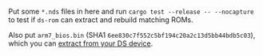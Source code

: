 Put some `*.nds` files in here and run `cargo test --release -- --nocapture` to test if `ds-rom` can extract and rebuild matching ROMs.

Also put `arm7_bios.bin` (SHA1 `6ee830c7f552c5bf194c20a2c13d5bb44bdb5c03`), which you can [extract from your DS device](https://wiki.ds-homebrew.com/ds-index/ds-bios-firmware-dump).
